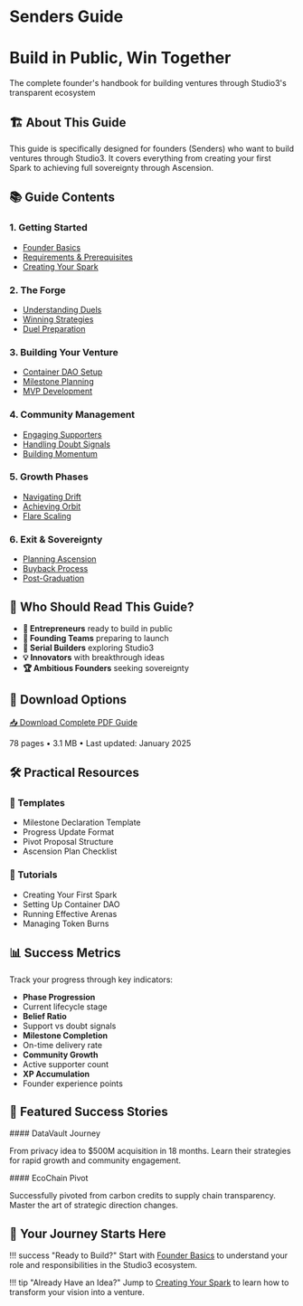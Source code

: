 # Senders Guide

<div class="hero-section">
<h1>Build in Public, Win Together</h1>
<p class="hero-subtitle">The complete founder's handbook for building ventures through Studio3's transparent ecosystem</p>
</div>

## 🏗️ About This Guide

This guide is specifically designed for founders (Senders) who want to build ventures through Studio3. It covers everything from creating your first Spark to achieving full sovereignty through Ascension.

## 📚 Guide Contents

<div class="grid">
<div class="arena-card">

<h3>1. Getting Started</h3>
<ul>
<li><a href="founder-basics.md">Founder Basics</a></li>
<li><a href="requirements.md">Requirements & Prerequisites</a></li>
<li><a href="creating-spark.md">Creating Your Spark</a></li>

</ul>
</div>

<div class="arena-card">

<h3>2. The Forge</h3>
<ul>
<li><a href="forge-duels.md">Understanding Duels</a></li>
<li><a href="winning-strategies.md">Winning Strategies</a></li>
<li><a href="duel-preparation.md">Duel Preparation</a></li>

</ul>
</div>

<div class="arena-card">

<h3>3. Building Your Venture</h3>
<ul>
<li><a href="container-dao.md">Container DAO Setup</a></li>
<li><a href="milestone-planning.md">Milestone Planning</a></li>
<li><a href="mvp-development.md">MVP Development</a></li>

</ul>
</div>

<div class="arena-card">

<h3>4. Community Management</h3>
<ul>
<li><a href="engaging-echoes.md">Engaging Supporters</a></li>
<li><a href="handling-doubt.md">Handling Doubt Signals</a></li>
<li><a href="building-momentum.md">Building Momentum</a></li>

</ul>
</div>

<div class="arena-card">

<h3>5. Growth Phases</h3>
<ul>
<li><a href="drift-navigation/">Navigating Drift</a></li>
<li><a href="achieving-orbit/">Achieving Orbit</a></li>
<li><a href="flare-scaling/">Flare Scaling</a></li>

</ul>
</div>

<div class="arena-card">

<h3>6. Exit & Sovereignty</h3>
<ul>
<li><a href="ascension-planning/">Planning Ascension</a></li>
<li><a href="buyback-process/">Buyback Process</a></li>
<li><a href="post-graduation/">Post-Graduation</a></li>

</ul>
</div>
</div>

## 🎯 Who Should Read This Guide?

- **🚀 Entrepreneurs** ready to build in public
- **👥 Founding Teams** preparing to launch
- **🔄 Serial Builders** exploring Studio3
- **💡 Innovators** with breakthrough ideas
- **🏆 Ambitious Founders** seeking sovereignty

## 📄 Download Options

<div class="download-section">
<a href="../pdf/studio3-senders-guide.pdf" class="md-button md-button--primary">
📥 Download Complete PDF Guide
</a>
<p>78 pages • 3.1 MB • Last updated: January 2025</p>
</div>

## 🛠️ Practical Resources

<div class="grid">
<div class="arena-card">

<h3>📝 Templates</h3>
<ul>
<li>Milestone Declaration Template</li>
<li>Progress Update Format</li>

<li>Pivot Proposal Structure</li>

<li>Ascension Plan Checklist</li>

</ul>
</div>

<div class="arena-card">

<h3>🎥 Tutorials</h3>
<ul>
<li>Creating Your First Spark</li>
<li>Setting Up Container DAO</li>

<li>Running Effective Arenas</li>

<li>Managing Token Burns</li>

</ul>
</div>
</div>

## 📊 Success Metrics

Track your progress through key indicators:

- **Phase Progression**
- Current lifecycle stage
- **Belief Ratio**
- Support vs doubt signals
- **Milestone Completion**
- On-time delivery rate
- **Community Growth**
- Active supporter count
- **XP Accumulation**
- Founder experience points

## 🌟 Featured Success Stories

<div class="grid">
<div class="arena-card">

<p>#### DataVault Journey</p>
<p>From privacy idea to $500M acquisition in 18 months. Learn their strategies for rapid growth and community engagement.</p>

</div>

<div class="arena-card">

<p>#### EcoChain Pivot</p>
<p>Successfully pivoted from carbon credits to supply chain transparency. Master the art of strategic direction changes.</p>

</div>
</div>

## 🚀 Your Journey Starts Here

!!! success "Ready to Build?"
    Start with [Founder Basics](founder-basics.md) to understand your role and responsibilities in the Studio3 ecosystem.

!!! tip "Already Have an Idea?"
    Jump to [Creating Your Spark](creating-spark.md) to learn how to transform your vision into a venture.